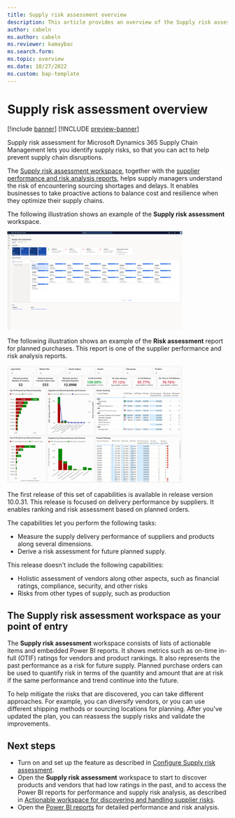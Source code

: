 ```yaml
---
title: Supply risk assessment overview
description: This article provides an overview of the Supply risk assessment workspace, which helps supply managers understand the risk of encountering sourcing shortages and delays.
author: cabeln
ms.author: cabeln
ms.reviewer: kamaybac
ms.search.form: 
ms.topic: overview 
ms.date: 10/27/2022 
ms.custom: bap-template
---
```


# Supply risk assessment overview

[!include [banner](../includes/banner.md)]
[!INCLUDE [preview-banner](../includes/preview-banner.md)]
<!-- KFM: Preview until 10.0.31 GA -->

Supply risk assessment for Microsoft Dynamics 365 Supply Chain Management lets you identify supply risks, so that you can act to help prevent supply chain disruptions.

The [Supply risk assessment workspace](supply-risk-assessment-workspace.md), together with the [supplier performance and risk analysis reports](supply-risk-assessment-reports.md), helps supply managers understand the risk of encountering sourcing shortages and delays. It enables businesses to take proactive actions to balance cost and resilience when they optimize their supply chains.

The following illustration shows an example of the **Supply risk assessment** workspace.

[<img src="media/sra-workspace-page.png" alt="Supply risk assessment workspace." title="Supply risk assessment workspace" width="400" />](media/sra-workspace-page.png)

The following illustration shows an example of the **Risk assessment** report for planned purchases. This report is one of the supplier performance and risk analysis reports.

[<img src="media/sra-risk-planned-purchase.png" alt="Risk assessment report for planned purchases." title="Risk assessment report for planned purchases" width="400" />](media/sra-risk-planned-purchase.png)

The first release of this set of capabilities is available in release version 10.0.31. This release is focused on delivery performance by suppliers. It enables ranking and risk assessment based on planned orders.

The capabilities let you perform the following tasks:

- Measure the supply delivery performance of suppliers and products along several dimensions.
- Derive a risk assessment for future planned supply.

This release doesn't include the following capabilities:

- Holistic assessment of vendors along other aspects, such as financial ratings, compliance, security, and other risks
- Risks from other types of supply, such as production

## The Supply risk assessment workspace as your point of entry

The **Supply risk assessment** workspace consists of lists of actionable items and embedded Power BI reports. It shows metrics such as on-time in-full (OTIF) ratings for vendors and product rankings. It also represents the past performance as a risk for future supply. Planned purchase orders can be used to quantify risk in terms of the quantity and amount that are at risk if the same performance and trend continue into the future.

To help mitigate the risks that are discovered, you can take different approaches. For example, you can diversify vendors, or you can use different shipping methods or sourcing locations for planning. After you've updated the plan, you can reassess the supply risks and validate the improvements.

## Next steps

- Turn on and set up the feature as described in [Configure Supply risk assessment](supply-risk-assessment-configuration.md).
- Open the **Supply risk assessment** workspace to start to discover products and vendors that had low ratings in the past, and to access the Power BI reports for performance and supply risk analysis, as described in [Actionable workspace for discovering and handling supplier risks](supply-risk-assessment-workspace.md).
- Open the [Power BI reports](supply-risk-assessment-reports.md) for detailed performance and risk analysis.
